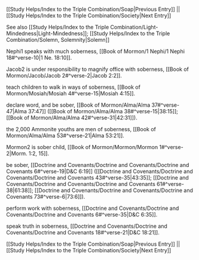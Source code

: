 [[Study Helps/Index to the Triple Combination/Soap|Previous Entry]]  ||  [[Study Helps/Index to the Triple Combination/Society|Next Entry]]

 See also [[Study Helps/Index to the Triple Combination/Light-Mindedness|Light-Mindedness]]; [[Study Helps/Index to the Triple Combination/Solemn, Solemnity|Solemn]]

 Nephi1 speaks with much soberness, [[Book of Mormon/1 Nephi/1 Nephi 18#^verse-10|1 Ne. 18:10]].

 Jacob2 is under responsibility to magnify office with soberness, [[Book of Mormon/Jacob/Jacob 2#^verse-2|Jacob 2:2]].

 teach children to walk in ways of soberness, [[Book of Mormon/Mosiah/Mosiah 4#^verse-15|Mosiah 4:15]].

 declare word, and be sober, [[Book of Mormon/Alma/Alma 37#^verse-47|Alma 37:47]] ([[Book of Mormon/Alma/Alma 38#^verse-15|38:15]]; [[Book of Mormon/Alma/Alma 42#^verse-31|42:31]]).

 the 2,000 Ammonite youths are men of soberness, [[Book of Mormon/Alma/Alma 53#^verse-21|Alma 53:21]].

 Mormon2 is sober child, [[Book of Mormon/Mormon/Mormon 1#^verse-2|Morm. 1:2, 15]].

 be sober, [[Doctrine and Covenants/Doctrine and Covenants/Doctrine and Covenants 6#^verse-19|D&C 6:19]] ([[Doctrine and Covenants/Doctrine and Covenants/Doctrine and Covenants 43#^verse-35|43:35]]; [[Doctrine and Covenants/Doctrine and Covenants/Doctrine and Covenants 61#^verse-38|61:38]]; [[Doctrine and Covenants/Doctrine and Covenants/Doctrine and Covenants 73#^verse-6|73:6]]).

 perform work with soberness, [[Doctrine and Covenants/Doctrine and Covenants/Doctrine and Covenants 6#^verse-35|D&C 6:35]].

 speak truth in soberness, [[Doctrine and Covenants/Doctrine and Covenants/Doctrine and Covenants 18#^verse-21|D&C 18:21]].

[[Study Helps/Index to the Triple Combination/Soap|Previous Entry]]  ||  [[Study Helps/Index to the Triple Combination/Society|Next Entry]]